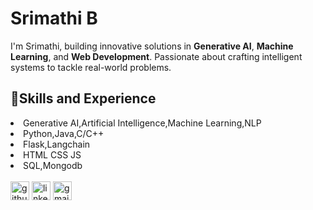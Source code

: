 # Srimathi B

I'm Srimathi, building innovative solutions in **Generative AI**, **Machine Learning**, and **Web Development**. Passionate about crafting intelligent systems to tackle real-world problems.


## 🚀Skills and Experience
<li>Generative AI,Artificial Intelligence,Machine Learning,NLP </li>
<li>Python,Java,C/C++</li>
<li>Flask,Langchain</li>
<li>HTML CSS JS</li>
<li> SQL,Mongodb</li>

<br>

<div>
  <a href="https://github.com/srimathib01" target="_blank"style="gap:20px"><img src="https://cdn.jsdelivr.net/npm/simple-icons@3.0.1/icons/github.svg" alt="github" height="30"></a>  
  <a href="https://www.linkedin.com/in/srimathi-b-b4a421249/" target="_blank"style="20px"><img src="https://cdn.jsdelivr.net/npm/simple-icons@3.0.1/icons/linkedin.svg" alt="linkedin" height="30"></a>  
  <a href="mailto:srimathi.b2022ai-ml@sece.ac.in"><img src="https://cdn.jsdelivr.net/npm/simple-icons@3.0.1/icons/gmail.svg" alt="gmail" height="30"></a>  
</div>

